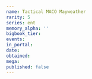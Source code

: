 ```yaml
---
name: Tactical MACO Mayweather
rarity: 5
series: ent
memory_alpha: ''
bigbook_tier:
events:
in_portal:
date:
obtained:
mega:
published: false
---
```

